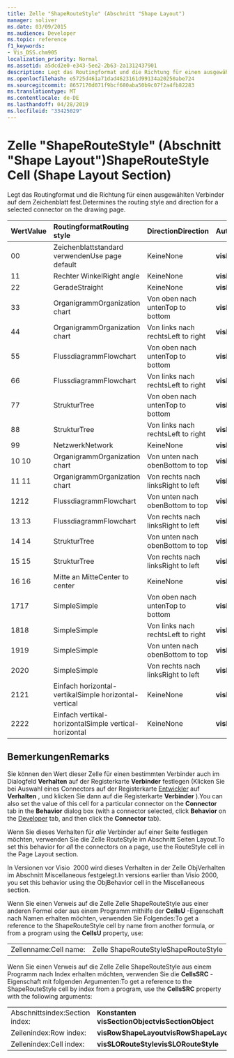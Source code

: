 ```yaml
---
title: Zelle "ShapeRouteStyle" (Abschnitt "Shape Layout")
manager: soliver
ms.date: 03/09/2015
ms.audience: Developer
ms.topic: reference
f1_keywords:
- Vis_DSS.chm905
localization_priority: Normal
ms.assetid: a5dcd2e0-e343-5ee2-2b63-2a1312437901
description: Legt das Routingformat und die Richtung für einen ausgewählten Verbinder auf dem Zeichenblatt fest.
ms.openlocfilehash: e5725d461a71dad4623161d99134a20250abe724
ms.sourcegitcommit: 8657170d071f9bcf680aba50b9c07f2a4fb82283
ms.translationtype: MT
ms.contentlocale: de-DE
ms.lasthandoff: 04/28/2019
ms.locfileid: "33425029"
---
```

# <a name="shaperoutestyle-cell-shape-layout-section"></a><span data-ttu-id="f60c1-103">Zelle "ShapeRouteStyle" (Abschnitt "Shape Layout")</span><span class="sxs-lookup"><span data-stu-id="f60c1-103">ShapeRouteStyle Cell (Shape Layout Section)</span></span>

<span data-ttu-id="f60c1-104">Legt das Routingformat und die Richtung für einen ausgewählten Verbinder auf dem Zeichenblatt fest.</span><span class="sxs-lookup"><span data-stu-id="f60c1-104">Determines the routing style and direction for a selected connector on the drawing page.</span></span>
  
|<span data-ttu-id="f60c1-105">**Wert**</span><span class="sxs-lookup"><span data-stu-id="f60c1-105">**Value**</span></span>|<span data-ttu-id="f60c1-106">**Routingformat**</span><span class="sxs-lookup"><span data-stu-id="f60c1-106">**Routing style**</span></span>|<span data-ttu-id="f60c1-107">**Direction**</span><span class="sxs-lookup"><span data-stu-id="f60c1-107">**Direction**</span></span>|<span data-ttu-id="f60c1-108">**Automatisierungskonstante**</span><span class="sxs-lookup"><span data-stu-id="f60c1-108">**Automation constant**</span></span>|
|:-----|:-----|:-----|:-----|
|<span data-ttu-id="f60c1-109">0</span><span class="sxs-lookup"><span data-stu-id="f60c1-109">0</span></span>  <br/> |<span data-ttu-id="f60c1-110">Zeichenblattstandard verwenden</span><span class="sxs-lookup"><span data-stu-id="f60c1-110">Use page default</span></span>  <br/> |<span data-ttu-id="f60c1-111">Keine</span><span class="sxs-lookup"><span data-stu-id="f60c1-111">None</span></span>  <br/> |<span data-ttu-id="f60c1-112">**visLORouteDefault**</span><span class="sxs-lookup"><span data-stu-id="f60c1-112">**visLORouteDefault**</span></span> <br/> |
|<span data-ttu-id="f60c1-113">1</span><span class="sxs-lookup"><span data-stu-id="f60c1-113">1</span></span>  <br/> |<span data-ttu-id="f60c1-114">Rechter Winkel</span><span class="sxs-lookup"><span data-stu-id="f60c1-114">Right angle</span></span>  <br/> |<span data-ttu-id="f60c1-115">Keine</span><span class="sxs-lookup"><span data-stu-id="f60c1-115">None</span></span>  <br/> |<span data-ttu-id="f60c1-116">**visLORouteRightAngle**</span><span class="sxs-lookup"><span data-stu-id="f60c1-116">**visLORouteRightAngle**</span></span> <br/> |
|<span data-ttu-id="f60c1-117">2</span><span class="sxs-lookup"><span data-stu-id="f60c1-117">2</span></span>  <br/> |<span data-ttu-id="f60c1-118">Gerade</span><span class="sxs-lookup"><span data-stu-id="f60c1-118">Straight</span></span>  <br/> |<span data-ttu-id="f60c1-119">Keine</span><span class="sxs-lookup"><span data-stu-id="f60c1-119">None</span></span>  <br/> |<span data-ttu-id="f60c1-120">**visLORouteStraight**</span><span class="sxs-lookup"><span data-stu-id="f60c1-120">**visLORouteStraight**</span></span> <br/> |
|<span data-ttu-id="f60c1-121">3</span><span class="sxs-lookup"><span data-stu-id="f60c1-121">3</span></span>  <br/> |<span data-ttu-id="f60c1-122">Organigramm</span><span class="sxs-lookup"><span data-stu-id="f60c1-122">Organization chart</span></span>  <br/> |<span data-ttu-id="f60c1-123">Von oben nach unten</span><span class="sxs-lookup"><span data-stu-id="f60c1-123">Top to bottom</span></span>  <br/> |<span data-ttu-id="f60c1-124">**visLORouteOrgChartNS**</span><span class="sxs-lookup"><span data-stu-id="f60c1-124">**visLORouteOrgChartNS**</span></span> <br/> |
|<span data-ttu-id="f60c1-125">4</span><span class="sxs-lookup"><span data-stu-id="f60c1-125">4</span></span>  <br/> |<span data-ttu-id="f60c1-126">Organigramm</span><span class="sxs-lookup"><span data-stu-id="f60c1-126">Organization chart</span></span>  <br/> |<span data-ttu-id="f60c1-127">Von links nach rechts</span><span class="sxs-lookup"><span data-stu-id="f60c1-127">Left to right</span></span>  <br/> |<span data-ttu-id="f60c1-128">**visLORouteOrgChartWE**</span><span class="sxs-lookup"><span data-stu-id="f60c1-128">**visLORouteOrgChartWE**</span></span> <br/> |
|<span data-ttu-id="f60c1-129">5</span><span class="sxs-lookup"><span data-stu-id="f60c1-129">5</span></span>  <br/> |<span data-ttu-id="f60c1-130">Flussdiagramm</span><span class="sxs-lookup"><span data-stu-id="f60c1-130">Flowchart</span></span>  <br/> |<span data-ttu-id="f60c1-131">Von oben nach unten</span><span class="sxs-lookup"><span data-stu-id="f60c1-131">Top to bottom</span></span>  <br/> |<span data-ttu-id="f60c1-132">**visLORouteFlowchartNS**</span><span class="sxs-lookup"><span data-stu-id="f60c1-132">**visLORouteFlowchartNS**</span></span> <br/> |
|<span data-ttu-id="f60c1-133">6</span><span class="sxs-lookup"><span data-stu-id="f60c1-133">6</span></span>  <br/> |<span data-ttu-id="f60c1-134">Flussdiagramm</span><span class="sxs-lookup"><span data-stu-id="f60c1-134">Flowchart</span></span>  <br/> |<span data-ttu-id="f60c1-135">Von links nach rechts</span><span class="sxs-lookup"><span data-stu-id="f60c1-135">Left to right</span></span>  <br/> |<span data-ttu-id="f60c1-136">**visLORouteFlowchartWE**</span><span class="sxs-lookup"><span data-stu-id="f60c1-136">**visLORouteFlowchartWE**</span></span> <br/> |
|<span data-ttu-id="f60c1-137">7</span><span class="sxs-lookup"><span data-stu-id="f60c1-137">7</span></span>  <br/> |<span data-ttu-id="f60c1-138">Struktur</span><span class="sxs-lookup"><span data-stu-id="f60c1-138">Tree</span></span>  <br/> |<span data-ttu-id="f60c1-139">Von oben nach unten</span><span class="sxs-lookup"><span data-stu-id="f60c1-139">Top to bottom</span></span>  <br/> |<span data-ttu-id="f60c1-140">**visLORouteTreeNS**</span><span class="sxs-lookup"><span data-stu-id="f60c1-140">**visLORouteTreeNS**</span></span> <br/> |
|<span data-ttu-id="f60c1-141">8</span><span class="sxs-lookup"><span data-stu-id="f60c1-141">8</span></span>  <br/> |<span data-ttu-id="f60c1-142">Struktur</span><span class="sxs-lookup"><span data-stu-id="f60c1-142">Tree</span></span>  <br/> |<span data-ttu-id="f60c1-143">Von links nach rechts</span><span class="sxs-lookup"><span data-stu-id="f60c1-143">Left to right</span></span>  <br/> |<span data-ttu-id="f60c1-144">**visLORouteTreeWE**</span><span class="sxs-lookup"><span data-stu-id="f60c1-144">**visLORouteTreeWE**</span></span> <br/> |
|<span data-ttu-id="f60c1-145">9</span><span class="sxs-lookup"><span data-stu-id="f60c1-145">9</span></span>  <br/> |<span data-ttu-id="f60c1-146">Netzwerk</span><span class="sxs-lookup"><span data-stu-id="f60c1-146">Network</span></span>  <br/> |<span data-ttu-id="f60c1-147">Keine</span><span class="sxs-lookup"><span data-stu-id="f60c1-147">None</span></span>  <br/> |<span data-ttu-id="f60c1-148">**visLORouteNetwork**</span><span class="sxs-lookup"><span data-stu-id="f60c1-148">**visLORouteNetwork**</span></span> <br/> |
|<span data-ttu-id="f60c1-149">10 </span><span class="sxs-lookup"><span data-stu-id="f60c1-149">10</span></span>  <br/> |<span data-ttu-id="f60c1-150">Organigramm</span><span class="sxs-lookup"><span data-stu-id="f60c1-150">Organization chart</span></span>  <br/> |<span data-ttu-id="f60c1-151">Von unten nach oben</span><span class="sxs-lookup"><span data-stu-id="f60c1-151">Bottom to top</span></span>  <br/> |<span data-ttu-id="f60c1-152">**visLORouteOrgChartSN**</span><span class="sxs-lookup"><span data-stu-id="f60c1-152">**visLORouteOrgChartSN**</span></span> <br/> |
|<span data-ttu-id="f60c1-153">11 </span><span class="sxs-lookup"><span data-stu-id="f60c1-153">11</span></span>  <br/> |<span data-ttu-id="f60c1-154">Organigramm</span><span class="sxs-lookup"><span data-stu-id="f60c1-154">Organization chart</span></span>  <br/> |<span data-ttu-id="f60c1-155">Von rechts nach links</span><span class="sxs-lookup"><span data-stu-id="f60c1-155">Right to left</span></span>  <br/> |<span data-ttu-id="f60c1-156">**visLORouteOrgChartEW**</span><span class="sxs-lookup"><span data-stu-id="f60c1-156">**visLORouteOrgChartEW**</span></span> <br/> |
|<span data-ttu-id="f60c1-157">12</span><span class="sxs-lookup"><span data-stu-id="f60c1-157">12</span></span>  <br/> |<span data-ttu-id="f60c1-158">Flussdiagramm</span><span class="sxs-lookup"><span data-stu-id="f60c1-158">Flowchart</span></span>  <br/> |<span data-ttu-id="f60c1-159">Von unten nach oben</span><span class="sxs-lookup"><span data-stu-id="f60c1-159">Bottom to top</span></span>  <br/> |<span data-ttu-id="f60c1-160">**visLORouteFlowchartSN**</span><span class="sxs-lookup"><span data-stu-id="f60c1-160">**visLORouteFlowchartSN**</span></span> <br/> |
|<span data-ttu-id="f60c1-161">13 </span><span class="sxs-lookup"><span data-stu-id="f60c1-161">13</span></span>  <br/> |<span data-ttu-id="f60c1-162">Flussdiagramm</span><span class="sxs-lookup"><span data-stu-id="f60c1-162">Flowchart</span></span>  <br/> |<span data-ttu-id="f60c1-163">Von rechts nach links</span><span class="sxs-lookup"><span data-stu-id="f60c1-163">Right to left</span></span>  <br/> |<span data-ttu-id="f60c1-164">**visLORouteFlowchartEW**</span><span class="sxs-lookup"><span data-stu-id="f60c1-164">**visLORouteFlowchartEW**</span></span> <br/> |
|<span data-ttu-id="f60c1-165">14 </span><span class="sxs-lookup"><span data-stu-id="f60c1-165">14</span></span>  <br/> |<span data-ttu-id="f60c1-166">Struktur</span><span class="sxs-lookup"><span data-stu-id="f60c1-166">Tree</span></span>  <br/> |<span data-ttu-id="f60c1-167">Von unten nach oben</span><span class="sxs-lookup"><span data-stu-id="f60c1-167">Bottom to top</span></span>  <br/> |<span data-ttu-id="f60c1-168">**visLORouteTreeSN**</span><span class="sxs-lookup"><span data-stu-id="f60c1-168">**visLORouteTreeSN**</span></span> <br/> |
|<span data-ttu-id="f60c1-169">15 </span><span class="sxs-lookup"><span data-stu-id="f60c1-169">15</span></span>  <br/> |<span data-ttu-id="f60c1-170">Struktur</span><span class="sxs-lookup"><span data-stu-id="f60c1-170">Tree</span></span>  <br/> |<span data-ttu-id="f60c1-171">Von rechts nach links</span><span class="sxs-lookup"><span data-stu-id="f60c1-171">Right to left</span></span>  <br/> |<span data-ttu-id="f60c1-172">**visLORouteTreeEW**</span><span class="sxs-lookup"><span data-stu-id="f60c1-172">**visLORouteTreeEW**</span></span> <br/> |
|<span data-ttu-id="f60c1-173">16 </span><span class="sxs-lookup"><span data-stu-id="f60c1-173">16</span></span>  <br/> |<span data-ttu-id="f60c1-174">Mitte an Mitte</span><span class="sxs-lookup"><span data-stu-id="f60c1-174">Center to center</span></span>  <br/> |<span data-ttu-id="f60c1-175">Keine</span><span class="sxs-lookup"><span data-stu-id="f60c1-175">None</span></span>  <br/> |<span data-ttu-id="f60c1-176">**visLORouteCenterToCenter**</span><span class="sxs-lookup"><span data-stu-id="f60c1-176">**visLORouteCenterToCenter**</span></span> <br/> |
|<span data-ttu-id="f60c1-177">17</span><span class="sxs-lookup"><span data-stu-id="f60c1-177">17</span></span>  <br/> |<span data-ttu-id="f60c1-178">Simple</span><span class="sxs-lookup"><span data-stu-id="f60c1-178">Simple</span></span>  <br/> |<span data-ttu-id="f60c1-179">Von oben nach unten</span><span class="sxs-lookup"><span data-stu-id="f60c1-179">Top to bottom</span></span>  <br/> |<span data-ttu-id="f60c1-180">**visLORouteSimpleNS**</span><span class="sxs-lookup"><span data-stu-id="f60c1-180">**visLORouteSimpleNS**</span></span> <br/> |
|<span data-ttu-id="f60c1-181">18</span><span class="sxs-lookup"><span data-stu-id="f60c1-181">18</span></span>  <br/> |<span data-ttu-id="f60c1-182">Simple</span><span class="sxs-lookup"><span data-stu-id="f60c1-182">Simple</span></span>  <br/> |<span data-ttu-id="f60c1-183">Von links nach rechts</span><span class="sxs-lookup"><span data-stu-id="f60c1-183">Left to right</span></span>  <br/> |<span data-ttu-id="f60c1-184">**visLORouteSimpleWE**</span><span class="sxs-lookup"><span data-stu-id="f60c1-184">**visLORouteSimpleWE**</span></span> <br/> |
|<span data-ttu-id="f60c1-185">19</span><span class="sxs-lookup"><span data-stu-id="f60c1-185">19</span></span>  <br/> |<span data-ttu-id="f60c1-186">Simple</span><span class="sxs-lookup"><span data-stu-id="f60c1-186">Simple</span></span>  <br/> |<span data-ttu-id="f60c1-187">Von unten nach oben</span><span class="sxs-lookup"><span data-stu-id="f60c1-187">Bottom to top</span></span>  <br/> |<span data-ttu-id="f60c1-188">**visLORouteSimpleSN**</span><span class="sxs-lookup"><span data-stu-id="f60c1-188">**visLORouteSimpleSN**</span></span> <br/> |
|<span data-ttu-id="f60c1-189">20</span><span class="sxs-lookup"><span data-stu-id="f60c1-189">20</span></span>  <br/> |<span data-ttu-id="f60c1-190">Simple</span><span class="sxs-lookup"><span data-stu-id="f60c1-190">Simple</span></span>  <br/> |<span data-ttu-id="f60c1-191">Von rechts nach links</span><span class="sxs-lookup"><span data-stu-id="f60c1-191">Right to left</span></span>  <br/> |<span data-ttu-id="f60c1-192">**visLORouteSimpleEW**</span><span class="sxs-lookup"><span data-stu-id="f60c1-192">**visLORouteSimpleEW**</span></span> <br/> |
|<span data-ttu-id="f60c1-193">21</span><span class="sxs-lookup"><span data-stu-id="f60c1-193">21</span></span>  <br/> |<span data-ttu-id="f60c1-194">Einfach horizontal-vertikal</span><span class="sxs-lookup"><span data-stu-id="f60c1-194">Simple horizontal-vertical</span></span>  <br/> |<span data-ttu-id="f60c1-195">Keine</span><span class="sxs-lookup"><span data-stu-id="f60c1-195">None</span></span>  <br/> |<span data-ttu-id="f60c1-196">**visLORouteSimpleHV**</span><span class="sxs-lookup"><span data-stu-id="f60c1-196">**visLORouteSimpleHV**</span></span> <br/> |
|<span data-ttu-id="f60c1-197">22</span><span class="sxs-lookup"><span data-stu-id="f60c1-197">22</span></span>  <br/> |<span data-ttu-id="f60c1-198">Einfach vertikal-horizontal</span><span class="sxs-lookup"><span data-stu-id="f60c1-198">Simple vertical-horizontal</span></span>  <br/> |<span data-ttu-id="f60c1-199">Keine</span><span class="sxs-lookup"><span data-stu-id="f60c1-199">None</span></span>  <br/> |<span data-ttu-id="f60c1-200">**visLORouteSimpleVH**</span><span class="sxs-lookup"><span data-stu-id="f60c1-200">**visLORouteSimpleVH**</span></span> <br/> |
   
## <a name="remarks"></a><span data-ttu-id="f60c1-201">Bemerkungen</span><span class="sxs-lookup"><span data-stu-id="f60c1-201">Remarks</span></span>

<span data-ttu-id="f60c1-202">Sie können den Wert dieser Zelle für einen bestimmten Verbinder auch im Dialogfeld **Verhalten** auf der Registerkarte **Verbinder** festlegen (Klicken Sie bei Auswahl eines Connectors auf der Registerkarte [Entwickler](run-in-developer-mode-display-the-developer-tab.md) auf **Verhalten** , und klicken Sie dann auf die Registerkarte **Verbinder** ).</span><span class="sxs-lookup"><span data-stu-id="f60c1-202">You can also set the value of this cell for a particular connector on the **Connector** tab in the **Behavior** dialog box (with a connector selected, click **Behavior** on the [Developer](run-in-developer-mode-display-the-developer-tab.md) tab, and then click the **Connector** tab).</span></span> 
  
<span data-ttu-id="f60c1-203">Wenn Sie dieses Verhalten für *alle* Verbinder auf einer Seite festlegen möchten, verwenden Sie die Zelle RouteStyle im Abschnitt Seiten Layout.</span><span class="sxs-lookup"><span data-stu-id="f60c1-203">To set this behavior for  *all*  the connectors on a page, use the RouteStyle cell in the Page Layout section.</span></span> 
  
<span data-ttu-id="f60c1-204">In Versionen vor Visio  2000 wird dieses Verhalten in der Zelle ObjVerhalten im Abschnitt Miscellaneous festgelegt.</span><span class="sxs-lookup"><span data-stu-id="f60c1-204">In versions earlier than Visio 2000, you set this behavior using the ObjBehavior cell in the Miscellaneous section.</span></span>
  
<span data-ttu-id="f60c1-205">Wenn Sie einen Verweis auf die Zelle Zelle ShapeRouteStyle aus einer anderen Formel oder aus einem Programm mithilfe der **CellsU** -Eigenschaft nach Namen erhalten möchten, verwenden Sie Folgendes:</span><span class="sxs-lookup"><span data-stu-id="f60c1-205">To get a reference to the ShapeRouteStyle cell by name from another formula, or from a program using the **CellsU** property, use:</span></span> 
  
|||
|:-----|:-----|
|<span data-ttu-id="f60c1-206">Zellenname:</span><span class="sxs-lookup"><span data-stu-id="f60c1-206">Cell name:</span></span>  <br/> |<span data-ttu-id="f60c1-207">Zelle ShapeRouteStyle</span><span class="sxs-lookup"><span data-stu-id="f60c1-207">ShapeRouteStyle</span></span>  <br/> |
   
<span data-ttu-id="f60c1-208">Wenn Sie einen Verweis auf die Zelle Zelle ShapeRouteStyle aus einem Programm nach Index erhalten möchten, verwenden Sie die **CellsSRC** -Eigenschaft mit folgenden Argumenten:</span><span class="sxs-lookup"><span data-stu-id="f60c1-208">To get a reference to the ShapeRouteStyle cell by index from a program, use the **CellsSRC** property with the following arguments:</span></span> 
  
|||
|:-----|:-----|
|<span data-ttu-id="f60c1-209">Abschnittsindex:</span><span class="sxs-lookup"><span data-stu-id="f60c1-209">Section index:</span></span>  <br/> |<span data-ttu-id="f60c1-210">**Konstanten visSectionObject**</span><span class="sxs-lookup"><span data-stu-id="f60c1-210">**visSectionObject**</span></span> <br/> |
|<span data-ttu-id="f60c1-211">Zeilenindex:</span><span class="sxs-lookup"><span data-stu-id="f60c1-211">Row index:</span></span>  <br/> |<span data-ttu-id="f60c1-212">**visRowShapeLayout**</span><span class="sxs-lookup"><span data-stu-id="f60c1-212">**visRowShapeLayout**</span></span> <br/> |
|<span data-ttu-id="f60c1-213">Zellenindex:</span><span class="sxs-lookup"><span data-stu-id="f60c1-213">Cell index:</span></span>  <br/> |<span data-ttu-id="f60c1-214">**visSLORouteStyle**</span><span class="sxs-lookup"><span data-stu-id="f60c1-214">**visSLORouteStyle**</span></span> <br/> |
   

